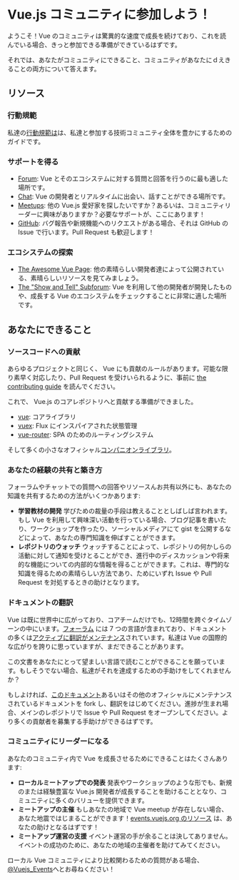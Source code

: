 # Vue.js コミュニティに参加しよう！

ようこそ！Vue のコミュニティは驚異的な速度で成長を続けており、これを読んでいる場合、きっと参加できる準備ができているはずです。

それでは、あなたがコミュニティにできること、コミュニティがあなたにｄえきることの両方について答えます。

## リソース

### 行動規範

私達の[行動規範は](/coc)は、私達と参加する技術コミュニティ全体を豊かにするためのガイドです。

### サポートを得る

- [Forum](https://forum.vuejs.org/): Vue とそのエコシステムに対する質問と回答を行うのに最も適した場所です。
- [Chat](https://chat.vuejs.org/): Vue の開発者とリアルタイムに出会い、話すことができる場所です。
- [Meetups](https://events.vuejs.org/meetups): 他の Vue.js 愛好家を探したいですか？あるいは、コミュニティリーダーに興味がありますか？必要なサポートが、ここにあります！
- [GitHub](https://github.com/vuejs): バグ報告や新規機能へのリクエストがある場合、それは GitHub の Issue で行います。Pull Request も歓迎します！

### エコシステムの探索

- [The Awesome Vue Page](https://github.com/vuejs/awesome-vue): 他の素晴らしい開発者達によって公開されている、素晴らしいリソースを見てみましょう。
- [The "Show and Tell" Subforum](https://forum.vuejs.org/c/show-and-tell): Vue を利用して他の開発者が開発したものや、成長する Vue のエコシステムをチェックすることに非常に適した場所です。

## あなたにできること

### ソースコードへの貢献

あらゆるプロジェクトと同じく、 Vue にも貢献のルールがあります。可能な限り素早く対応したり、Pull Request を受けいられるように、事前に [the contributing guide](https://github.com/vuejs/vue/blob/dev/.github/CONTRIBUTING.md) を読んでください。

これで、 Vue.js のコアレポジトリへと貢献する準備ができました。

- [vue](https://github.com/vuejs/vue): コアライブラリ
- [vuex](https://github.com/vuejs/vuex): Flux にインスパイアされた状態管理
- [vue-router](https://github.com/vuejs/vue-router): SPA のためのルーティングシステム

そして多くの小さなオフィシャル[コンパニオンライブラリ](https://github.com/vuejs)。

### あなたの経験の共有と築き方

フォーラムやチャットでの質問への回答やリソースんお共有以外にも、あなたの知識を共有するための方法がいくつかあります:

- **学習教材の開発** 学びための裁量の手段は教えることとしばしば言われます。もし Vue を利用して興味深い活動を行っている場合、ブログ記事を書いたり、ワークショップを作ったり、ソーシャルメディアにて gist を公開するなどによって、あなたの専門知識を伸ばすことができます。
- **レポジトリのウォッチ** ウォッチすることによって、レポジトリの何かしらの活動に対して通知を受けとることができ、進行中のディスカッションや将来的な機能についての内部的な情報を得ることができます。これは、専門的な知識を得るための素晴らしい方法であり、ためにいずれ Issue や Pull Request を対処するときの助けとなります。

### ドキュメントの翻訳

Vue は既に世界中に広がっており、コアチームだけでも、12時間を跨ぐタイムゾーンの中にいます。[フォーラム](https://forum.vuejs.org/) には 7 つの言語が含まれており、ドキュメントの多くは[アクティブに翻訳がメンテナンス](https://github.com/vuejs?utf8=%E2%9C%93&q=vuejs.org)されています。私達は Vue の国際的な広がりを誇りに思っていますが、まだできることがあります。

この文書をあなたにとって望ましい言語で読むことができることを願っています。もしそうでない場合、私達がそれを達成するための手助けをしてくれませんか？

もしよければ、[このドキュメント](https://github.com/vuejs/vuejs.org/)あるいはその他のオフィシャルにメンテナンスされているドキュメントを fork し、翻訳をはじめてください。進捗が生まれ場合、メインのレポジトリで Issue や Pull Request をオープンしてください。より多くの貢献者を募集する手助けができるはずです。

### コミュニティにリーダーになる

あなたのコミュニティ内で Vue を成長させるためにできることはたくさんあります:

- **ローカルミートアップでの発表** 発表やワークショップのような形でも、新規のまたは経験豊富な Vue.js 開発者が成長することを助けることとなり、コミュニティに多くのバリューを提供できます。
- **ミートアップの主催** もしあなたの地域で Vue meetup が存在しない場合、あなた地震ではじまることができます！[events.vuejs.org のリソース](https://events.vuejs.org/resources/#getting-started) は、あなたの助けとなるはずです！
- **ミートアップ運営の支援** イベント運営の手が余ることは決してありません。イベントの成功のために、あなたの地域の主催者を助けてみてください。

ローカル Vue コミュニティにより比較関わるための質問がある場合、[@Vuejs_Events](https://www.twitter.com/vuejs_events)へとお尋ねください！
